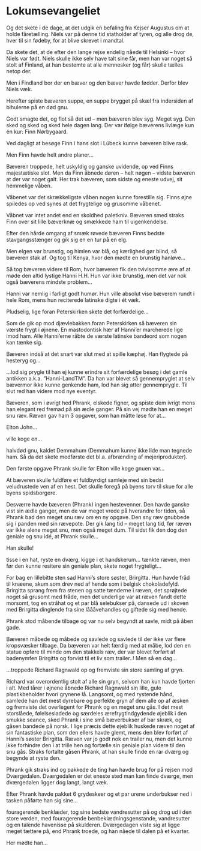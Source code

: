 # Lokumsevangeliet
Og det skete i de dage, at det udgik en befaling fra Kejser Augustus om at holde fåretælling. Niels var på denne tid statholder af tyren, og alle drog de, hver til sin fødeby, for at blive skrevet i mandtal.

Da skete det, at de efter den lange rejse endelig nåede til Helsinki – hvor Niels var født. Niels skulle ikke selv have talt sine får, men han var noget så stolt af Finland, at han bestemte at alle mennesker (og får) skulle tælles netop der.

Men i Findland bor der en bæver og den bæver havde fødder. Derfor blev Niels væk.

Herefter spiste bæveren suppe, en suppe brygget på skæl fra indersiden af bihulerne på en død gnu.

Godt smagte det, og flot så det ud – men bæveren blev syg. Meget syg. Den sked og sked og sked hele dagen lang. Der var ifølge bæverens livlæge kun én kur: Finn Nørbygaard.

Ved dagligt at besøge Finn i hans slot i Lübeck kunne bæveren blive rask.

Men Finn havde helt andre planer…

Bæveren troppede, helt uskyldig og ganske uvidende, op ved Finns majestætiske slot. Men da Finn åbnede døren – helt nøgen – vidste bæveren at der var noget galt. Her trak bæveren, som sidste og eneste udvej, sit hemmelige våben.

Våbenet var det skrækkeligste våben nogen kunne forestille sig. Finns øjne spiledes op ved synes at det frygtelige og grusomme våbenet.

Våbnet var intet andet end en skoldhed paletkniv. Bæveren smed straks Finn over sit lille bæverknæ og smækkede ham til uigenkendelse.

Efter den hårde omgang af smæk røvede bæveren Finns bedste stavgangsstænger og gik sig en en tur på en elg.

Men elgen var brunstig, og himlen var blå, og kærlighed gør blind, så bæveren stak af. Og tog til Kenya, hvor den mødte en brunstig hanløve…

Så tog bæveren videre til Rom, hvor bæveren fik den tvivlsomme ære af at møde den altid lystige Hanni H.H. Hun var ikke brunstig, men det var nok også bæverens mindste problem…

Hanni var nemlig i farligt godt humør. Hun ville absolut vise bæverem rundt i hele Rom, mens hun reciterede latinske digte i ét væk.

Pludselig, lige foran Peterskirken skete det forfærdelige…

Som de gik op mod djævlebakken foran Peterskirken så bæveren sin værste frygt i øjnene. En mastodontisk hær af Hanni’er marcherede lige imod ham. Alle Hanni’erne råbte de værste latinske bandeord som nogen kan tænke sig.

Bæveren indså at det snart var slut med at spille kæphøj. Han flygtede på hesteryg og…

…lod sig prygle til han ej kunne erindre sit forfærdelige besøg i det gamle antikken a.k.a. ”Hanni-LandTM”. Da han var blevet så gennempryglet at selv bævermor ikke kunne genkende ham, lod han sig atter gennemprygle. Til slut red han videre mod nye eventyr.

Bæveren, som i øvrigt hed Phrank, elskede figner, og spiste dem ivrigt mens han elegant red fremad på sin ædle ganger. På sin vej mødte han en meget snu ræv. Ræven gav ham 3 opgaver, som han måtte løse for at…

Elton John…

ville koge en…

halvdød gnu, kaldet Demmahum (Demmahum kunne ikke lide man tegnede ham. Så da det skete medførste det bl.a. afbrænding af mejeriprodukter).

Den første opgave Phrank skulle før Elton ville koge gnuen var…

At bæveren skulle fuldføre et fuldbyrdigt samleje med sin bedst veludrustede ven af en hest. Det skulle foregå på byens torv til skue for alle byens spidsborgere.

Desværre havde bæveren (Phrank) ingen hestevenner. Den havde ganske vist sin ædle ganger, men de var meget vrede på hverandre for tiden, så Phrank bad den meget snu ræv om en ny opgave. Den sny ræv gnubbede sig i panden med sin rævepote. Der gik lang tid – meget lang tid, før ræven var ikke alene meget snu, men også meget dum. Til sidst fik den dog den geniale og snu idé, at Phrank skulle…

Han skulle!

tisse i en hat, ryste en dværg, kigge i et handskerum… tænkte ræven, men før den kunne resitere sin geniale plan, skete noget frygteligt…

For bag en lillebitte sten sad Hanni’s store søster, Brirgitta. Hun havde fråd til knæene, skum som drev ned af hende som i belgisk chokoladefyld. Brirgitta sprang frem fra stenen og satte tænderne i ræven, det sprøjtede noget så grusomt med fråde, men det underlige var at ræven fandt dette morsomt, tog en stråhat og et par blå selebukser på, dansede ud i skoven med Brirgitta dinglende fra sine låååvehandles og giftede sig med hende.

Phrank stod måbende tilbage og var nu selv begyndt at savle, midt på åben gade.

Bæveren måbede og måbede og savlede og savlede til der ikke var flere kropsvæsker tilbage.
Da bæveren var helt færdig med at måbe, lod den en statue opføre til minde om den stakkels ræv, der var blevet forført af badenymfen Brirgitta og forvist til et liv som trailer..!
Men så en dag…

…troppede Richard Ragnwald op og fremviste sin store samling af gryn.

Richard var overordentlig stolt af alle sin gryn, selvom han kun havde fjorten i alt. Med tårer i øjnene åbnede Richard Ragnwald sin lille, gule plastikbeholder hvori grynene lå. Langsomt, og med rystende hånd, samlede han det mest dyrebare og perfekte gryn af dem alle op af æsken og fremviste det overlegent for Phrank og en meget snu gås. I det mest storslåede, følelsesladede og særdeles ærefrygtindgydende øjeblik i den smukke seance, sked Phrank i sine små bæverbukser af bar skræk, og gåsen bandede på norsk. I lige præcis dette øjeblik huskede ræven noget af sin fantastiske plan, som den ellers havde glemt, mens den blev forført af Hanni’s søster Brirgitta. Ræven var jo godt nok en trailer nu, men det kunne ikke forhindre den i at trille hen og fortælle sin geniale plan videre til den snu gås. Straks fortalte gåsen Phrank, at han skulle finde en rar dværg og begynde at ryste den.

Phrank gik straks ind og pakkede de ting han havde brug for på rejsen mod Dværgedalen. Dværgedalen er det eneste sted man kan finde dværge, men dværgedalen ligger dog langt, langt væk.

Efter Phrank havde pakket 6 grydeskeer og et par urene underbukser ned i tasken påførte han sig sine…

fouragerende benklæder, tog sine bedste vandresutter på og drog ud i den store verden, med fouragerende benbeklædningsgenstande, vandresutter og en talende havenisse på skulderen. Dværgedagen viste sig at ligge meget tættere på, end Phrank troede, og han nåede til dalen på et kvarter.

Her mødte han…

